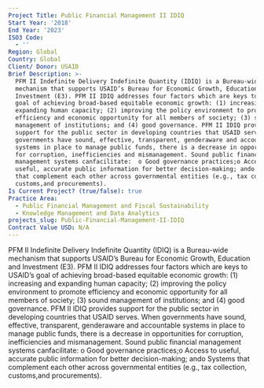 ```yaml
---
Project Title: Public Financial Management II IDIQ
Start Year: '2018'
End Year: '2023'
ISO3 Code:
  - ''
Region: Global
Country: Global
Client/ Donor: USAID
Brief Description: >-
  PFM II Indefinite Delivery Indefinite Quantity (IDIQ) is a Bureau-wide
  mechanism that supports USAID’s Bureau for Economic Growth, Education and
  Investment (E3). PFM II IDIQ addresses four factors which are keys to USAID’s
  goal of achieving broad-based equitable economic growth: (1) increasing and
  expanding human capacity; (2) improving the policy environment to promote
  efficiency and economic opportunity for all members of society; (3) sound
  management of institutions; and (4) good governance. PFM II IDIQ provides
  support for the public sector in developing countries that USAID serves. When
  governments have sound, effective, transparent, genderaware and accountable
  systems in place to manage public funds, there is a decrease in opportunities
  for corruption, inefficiencies and mismanagement. Sound public financial
  management systems canfacilitate:  o Good governance practices;o Access to
  useful, accurate public information for better decision-making; ando Systems
  that complement each other across governmental entities (e.g., tax collection,
  customs,and procurements).
Is Current Project? (true/false): true
Practice Area:
  - Public Financial Management and Fiscal Sustainability
  - Knowledge Management and Data Analytics
projects_slug: Public-Financial-Management-II-IDIQ
Contract Value USD: N/A
---
```

PFM II Indefinite Delivery Indefinite Quantity (IDIQ) is a Bureau-wide mechanism that supports USAID’s Bureau for Economic Growth, Education and Investment (E3). PFM II IDIQ addresses four factors which are keys to USAID’s goal of achieving broad-based equitable economic growth: (1) increasing and expanding human capacity; (2) improving the policy environment to promote efficiency and economic opportunity for all members of society; (3) sound management of institutions; and (4) good governance. PFM II IDIQ provides support for the public sector in developing countries that USAID serves. When governments have sound, effective, transparent, genderaware and accountable systems in place to manage public funds, there is a decrease in opportunities for corruption, inefficiencies and mismanagement. Sound public financial management systems canfacilitate:  o Good governance practices;o Access to useful, accurate public information for better decision-making; ando Systems that complement each other across governmental entities (e.g., tax collection, customs,and procurements).